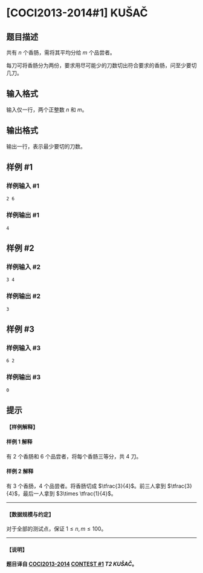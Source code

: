 # [COCI2013-2014#1] KUŠAČ

## 题目描述

共有 $n$ 个香肠，需将其平均分给 $m$ 个品尝者。

每刀可将香肠分为两份，要求用尽可能少的刀数切出符合要求的香肠，问至少要切几刀。

## 输入格式

输入仅一行，两个正整数 $n$ 和 $m$。

## 输出格式

输出一行，表示最少要切的刀数。

## 样例 #1

### 样例输入 #1
```
2 6
```

### 样例输出 #1

```
4
```

## 样例 #2

### 样例输入 #2
```
3 4
```

### 样例输出 #2

```
3
```

## 样例 #3

### 样例输入 #3
```
6 2
```

### 样例输出 #3

```
0
```

## 提示

#### 【样例解释】

#### 样例 1 解释
有 $2$ 个香肠和 $6$ 个品尝者，将每个香肠三等分，共 $4$ 刀。
#### 样例 2 解释
有 $3$ 个香肠，$4$ 个品尝者。将香肠切成 $\tfrac{3}{4}$。前三人拿到 $\tfrac{3}{4}$，最后一人拿到 $3\times \tfrac{1}{4}$。

---

#### 【数据规模与约定】
对于全部的测试点，保证 $1\le n,m\le 100$。

---

#### 【说明】
**题目译自 [COCI2013-2014](https://hsin.hr/coci/archive/2013_2014/) [CONTEST #1](https://hsin.hr/coci/archive/2013_2014/contest1_tasks.pdf)  _T2 KUŠAČ_。**
